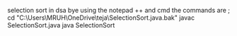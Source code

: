 selection sort in dsa bye using the notepad ++ and cmd 
the commands are ;
cd "C:\Users\MRUH\OneDrive\teja\SelectionSort.java.bak"
javac SelectionSort.java
java SelectionSort
